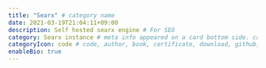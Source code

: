 ```yaml
---
title: "Searx" # category name
date: 2021-03-19T21:04:11+09:00
description: Self hosted searx engine # For SEO
category: Searx instance # meta info appeared on a card bottom side. category in category
categoryIcon: code # code, author, book, certificate, download, github, reviewer - default value is code
enableBio: true
---
```

